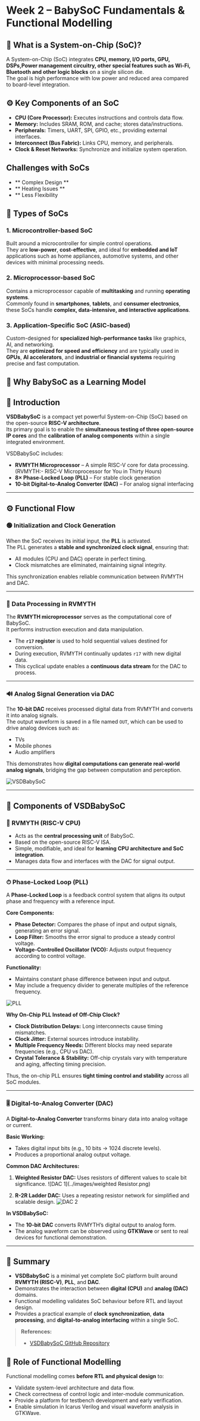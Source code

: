 # Week 2 – BabySoC Fundamentals & Functional Modelling

## 🧠 What is a System-on-Chip (SoC)?
A System-on-Chip (SoC) integrates **CPU, memory, I/O ports, GPU, DSPs,Power management circuitry, other special features such as Wi-Fi, Bluetooth and other logic blocks** on a single silicon die.  
The goal is high performance with low power and reduced area compared to board-level integration.

## ⚙️ Key Components of an SoC
- **CPU (Core Processor):** Executes instructions and controls data flow.  
- **Memory:** Includes SRAM, ROM, and cache; stores data/instructions.  
- **Peripherals:** Timers, UART, SPI, GPIO, etc., providing external interfaces.  
- **Interconnect (Bus Fabric):** Links CPU, memory, and peripherals.  
- **Clock & Reset Networks:** Synchronize and initialize system operation.

## Challenges with SoCs
- ** Complex Design **
- ** Heating Issues **
- ** Less Flexibility

## 🧩 Types of SoCs

### 1. Microcontroller-based SoC
Built around a microcontroller for simple control operations.  
They are **low-power**, **cost-effective**, and ideal for **embedded and IoT** applications such as home appliances, automotive systems, and other devices with minimal processing needs.

### 2. Microprocessor-based SoC
Contains a microprocessor capable of **multitasking** and running **operating systems**.  
Commonly found in **smartphones**, **tablets**, and **consumer electronics**, these SoCs handle **complex, data-intensive, and interactive applications**.

### 3. Application-Specific SoC (ASIC-based)
Custom-designed for **specialized high-performance tasks** like graphics, AI, and networking.  
They are **optimized for speed and efficiency** and are typically used in **GPUs**, **AI accelerators**, and **industrial or financial systems** requiring precise and fast computation.


## 🧩 Why BabySoC as a Learning Model

## 🧩 Introduction
**VSDBabySoC** is a compact yet powerful System-on-Chip (SoC) based on the open-source **RISC-V architecture**.  
Its primary goal is to enable the **simultaneous testing of three open-source IP cores** and the **calibration of analog components** within a single integrated environment.  

VSDBabySoC includes:
- **RVMYTH Microprocessor** – A simple RISC-V core for data processing. (RVMYTH:- RISC-V Microprocessor for You in Thirty Hours) 
- **8× Phase-Locked Loop (PLL)** – For stable clock generation  
- **10-bit Digital-to-Analog Converter (DAC)** – For analog signal interfacing  

---

## ⚙️ Functional Flow

### 🟢 Initialization and Clock Generation
When the SoC receives its initial input, the **PLL** is activated.  
The PLL generates a **stable and synchronized clock signal**, ensuring that:
- All modules (CPU and DAC) operate in perfect timing.
- Clock mismatches are eliminated, maintaining signal integrity.  

This synchronization enables reliable communication between RVMYTH and DAC.

---

### 🧠 Data Processing in RVMYTH
The **RVMYTH microprocessor** serves as the computational core of BabySoC.  
It performs instruction execution and data manipulation.  

- The **`r17` register** is used to hold sequential values destined for conversion.  
- During execution, RVMYTH continually updates `r17` with new digital data.  
- This cyclical update enables a **continuous data stream** for the DAC to process.  

---

### 🔊 Analog Signal Generation via DAC
The **10-bit DAC** receives processed digital data from RVMYTH and converts it into analog signals.  
The output waveform is saved in a file named `OUT`, which can be used to drive analog devices such as:
- TVs  
- Mobile phones  
- Audio amplifiers  

This demonstrates how **digital computations can generate real-world analog signals**, bridging the gap between computation and perception.

![VSDBabySoC](../images/BabySoC.png)

---

## 🧱 Components of VSDBabySoC

### 🧩 RVMYTH (RISC-V CPU)
- Acts as the **central processing unit** of BabySoC.  
- Based on the open-source RISC-V ISA.  
- Simple, modifiable, and ideal for **learning CPU architecture and SoC integration**.  
- Manages data flow and interfaces with the DAC for signal output.

---

### ⏱ Phase-Locked Loop (PLL)
A **Phase-Locked Loop** is a feedback control system that aligns its output phase and frequency with a reference input.

**Core Components:**
- **Phase Detector:** Compares the phase of input and output signals, generating an error signal.  
- **Loop Filter:** Smooths the error signal to produce a steady control voltage.  
- **Voltage-Controlled Oscillator (VCO):** Adjusts output frequency according to control voltage.

**Functionality:**
- Maintains constant phase difference between input and output.  
- May include a frequency divider to generate multiples of the reference frequency.

![PLL](../images/PLL.png)

**Why On-Chip PLL Instead of Off-Chip Clock?**
- **Clock Distribution Delays:** Long interconnects cause timing mismatches.  
- **Clock Jitter:** External sources introduce instability.  
- **Multiple Frequency Needs:** Different blocks may need separate frequencies (e.g., CPU vs DAC).  
- **Crystal Tolerance & Stability:** Off-chip crystals vary with temperature and aging, affecting timing precision.

Thus, the on-chip PLL ensures **tight timing control and stability** across all SoC modules.

---

### 🎚 Digital-to-Analog Converter (DAC)
A **Digital-to-Analog Converter** transforms binary data into analog voltage or current.

**Basic Working:**
- Takes digital input bits (e.g., 10 bits → 1024 discrete levels).  
- Produces a proportional analog output voltage.

**Common DAC Architectures:**
1. **Weighted Resistor DAC:** Uses resistors of different values to scale bit significance.
![DAC 1](../images/weighted Resistor.png) 
 
2. **R-2R Ladder DAC:** Uses a repeating resistor network for simplified and scalable design.
![DAC 2](../images/R2Rladder.png)  

**In VSDBabySoC:**
- The **10-bit DAC** converts RVMYTH’s digital output to analog form.  
- The analog waveform can be observed using **GTKWave** or sent to real devices for functional demonstration.

---

## 🧾 Summary
- **VSDBabySoC** is a minimal yet complete SoC platform built around **RVMYTH (RISC-V)**, **PLL**, and **DAC**.  
- Demonstrates the interaction between **digital (CPU)** and **analog (DAC)** domains.  
- Functional modelling validates SoC behaviour before RTL and layout design.  
- Provides a practical example of **clock synchronization**, **data processing**, and **digital-to-analog interfacing** within a single SoC.  

> **References:**
> - [VSDBabySoC GitHub Repository](https://github.com/hemanthkumardm/SFAL-VSD-SoCJourney/tree/main/11.%20Fundamentals%20of%20SoC%20Design)


## 🧪 Role of Functional Modelling
Functional modelling comes **before RTL and physical design** to:
- Validate system-level architecture and data flow.
- Check correctness of control logic and inter-module communication.
- Provide a platform for testbench development and early verification.
- Enable simulation in Icarus Verilog and visual waveform analysis in GTKWave.

